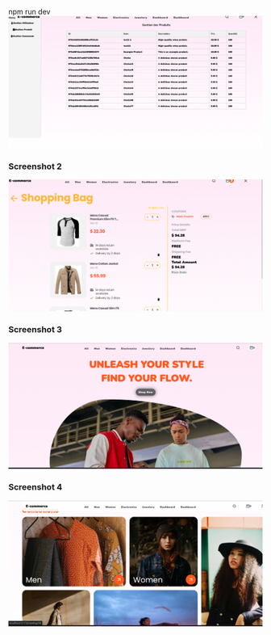 npm run dev 
![Product Image 1](sc4.png)

### Screenshot 2
![Product Image 2](sc3.png)

### Screenshot 3
![Product Image 3](sc5.png)

### Screenshot 4
![Product Image 4](sc6.png)